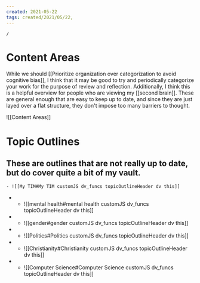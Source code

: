 ```yaml
---
created: 2021-05-22
tags: created/2021/05/22, 
---
```

```ActivityHistory
/
```
# Content Areas
While we should [[Prioritize organization over categorization to avoid cognitive bias]], I think that it may be good to try and periodically categorize your work for the purpose of review and reflection. Additionally, I think this is a helpful overview for people who are viewing my [[second brain]].  These are general enough that are easy to keep up to date, and since they are just layed over a flat structure, they don't impose too many barriers to thought.

![[Content Areas]]

# Topic Outlines
These are outlines that are not really up to date, but do cover quite a bit of my vault.
- 
	- ![[My TIM#My TIM customJS dv_funcs topicOutlineHeader dv this]]
- 
	- ![[mental health#mental health customJS dv_funcs topicOutlineHeader dv this]]
- 
	- ![[gender#gender customJS dv_funcs topicOutlineHeader dv this]]
- 
	- ![[Politics#Politics customJS dv_funcs topicOutlineHeader dv this]]
- 
	 - ![[Christianity#Christianity customJS dv_funcs topicOutlineHeader dv this]]
- 
	- ![[Computer Science#Computer Science customJS dv_funcs topicOutlineHeader dv this]]

